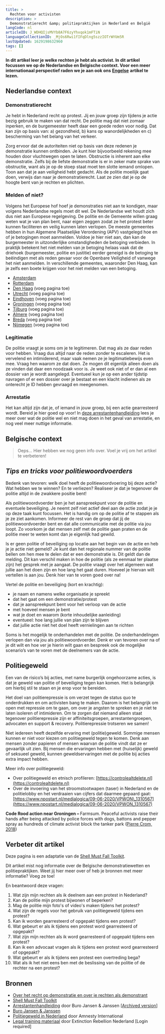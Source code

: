 ```yaml
---
title: >
  Rechten voor activisten
description: >
  Demonstratierecht &amp; politiepraktijken in Nederland en België
langCode: nl
articleID: J_WDHQIjsMVYb8A7F6zyYhxqok1mFTiN
languageCollectionID: _MjOs6Rwi1fIFqDlng5szzIOTrWYUm5R
lastUpdated: 1629198632960
tags: []
---
```


**In dit artikel leer je welke rechten je hebt als activist. In dit artikel focussen we op de Nederlandse en Belgische context. Voor een meer internationaal perspectief raden we je aan ook ons** [**Engelse**](/rights) **artikel te lezen.**

## Nederlandse context

### Demonstratierecht

Je hebt in Nederland recht op protest. Jij en jouw groep zijn tijdens je actie bezig gebruik te maken van dat recht. De politie mag dat niet zomaar inperken, en de burgemeester heeft daar een goede reden voor nodig. Dat kan zijn op basis van: a) gezondheid, b) kans op wanordelijkheden en c) bescherming van het belang van het verkeer.

Zorg ervoor dat de autoriteiten niet op basis van deze redenen je demonstratie kunnen ontbinden. Je kunt hier bijvoorbeeld rekening mee houden door vluchtwegen open te laten. Obstructie is inherent aan elke demonstratie. Zelfs bij de liefste demonstratie is er in zeker mate sprake van obstructie, want als je op de stoep staat moet ten slotte iemand omlopen. Toon aan dat je aan veiligheid hebt gedacht. Als de politie moeilijk gaat doen, verwijs dan naar je demonstratierecht. Laat ze zien dat je op de hoogte bent van je rechten en plichten.

### Melden of niet?

Volgens het Europese hof hoef je demonstraties niet aan te kondigen, maar volgens Nederlandse regels moet dit wel. De Nederlandse wet houdt zich dus niet aan Europese regelgeving. De politie en de Gemeente willen graag weten wat je van plan bent, naar eigen zeggen zodat ze het protest beter kunnen faciliteren en veilig kunnen laten verlopen. De meeste gemeentes hebben in hun Algemene Plaatselijke Verordening (APV) vastgelegd hoe en of je betogingen moet aanmelden. Voldoe je hier niet aan, dan kan de burgemeester in uitzonderlijke omstandigheden de betoging verbieden. In praktijk betekent het niet melden van je betoging helaas vaak dat de driehoek (burgemeester, politie en justitie) eerder geneigd is de betoging te beëindigen met als reden gevaar voor de Openbare Veiligheid of vanwege het niet aanmelden. In verschillende gemeentes, waaronder Den Haag, kan je zelfs een boete krijgen voor het niet melden van een betoging.

-   [Amsterdam](/rights/amsterdam)
-   [Rotterdam](/rights/rotterdam)
-   [Den Haag](/rights/den-haag) (voeg pagina toe)
-   [Utrecht](/rights/utrecht) (voeg pagina toe)
-   [Eindhoven](/rights/eindhoven) (voeg pagina toe)
-   [Groningen](/rights/groningen) (voeg pagina toe)
-   [Tilburg](/rights/tilburg) (voeg pagina toe)
-   [Almere](/rights/almere) (voeg pagina toe)
-   [Breda](/rights/breda) (voeg pagina toe)
-   [Nijmegen](/rights/nijmegen) (voeg pagina toe)

### Legitimatie

De politie vraagt je soms om je te legitimeren. Dat mag als ze daar reden voor hebben. Vraag dus altijd naar de reden zonder te escaleren. Het is vervelend en intimiderend, maar vaak nemen ze je legitimatiebewijs even mee. Vraag hen waarom ze dat doen. Ze mogen dit eigenlijk alleen doen als ze vinden dat daar een noodzaak voor is. Je weet ook niet of er dan al een dossier van je wordt aangelegd. Eventueel kun je op een ander tijdstip navragen of er een dossier over je bestaat en een klacht indienen als ze onterecht je ID hebben gevraagd en meegenomen.

### Arrestatie

Het kan altijd zijn dat je, of iemand in jouw groep, bij een actie gearresteerd wordt. Bereid je hier goed op voor! In [deze arrestantenhandleiding](https://burojansen.nl/pdf/arrestantenhandleiding.pdf) lees je meer over wat de politie wel en niet mag doen in het geval van arrestatie, en nog veel meer nuttige informatie.

## Belgische context

> Oeps… Hier hebben we nog geen info over. Voel je vrij om het artikel te verbeteren!

## _**Tips en tricks voor politiewoordvoerders**_

Bedenk van tevoren: welk doel heeft de politiewoordvoering bij deze actie? Wat hebben we te winnen? En te verliezen? Realiseer je dat je tegenover de politie altijd in de zwakkere positie bent!

Als politiewoordvoerder ben je het aanspreekpunt voor de politie en eventuele beveiliging. Je neemt zelf niet actief deel aan de actie zodat je je op deze taak kunt focussen. Het is handig om op de politie af te stappen als je ze ziet aankomen. Informeer de rest van de groep dat jij de politiewoordvoerder bent en dat alle communicatie met de politie via jou loopt. Zo voorkom je dat mensen zelf met de politie gaan praten en de politie meer te weten komt dan je eigenlijk had gewild.

Is er geen politie of beveiliging op locatie aan het begin van de actie en heb je je actie niet gemeld? Je kunt dan het regionale nummer van de politie bellen om hen mee te delen dat er een demonstratie is. Dit geldt dan de melding. Dit kan verschil maken in hoe de politie (als ze eenmaal ter plaatse zijn) het gesprek met je aangaat. De politie vraagt over het algemeen wat jullie aan het doen zijn en hoe lang het gaat duren. Hoeveel je hiervan wilt vertellen is aan jou. Denk hier van te voren goed over na!

Vertel de politie en beveiliging (kort en krachtig):

-   je naam en namens welke organisatie je spreekt
-   dat het gaat om een demonstratie/protest
-   dat je aanspreekpunt bent voor het verloop van de actie
-   met hoeveel mensen je bent
-   wat je doet en waarom (korte inhoudelijke aanleiding)
-   eventueel: hoe lang jullie van plan zijn te blijven
-   dat jullie actie niet het doel heeft vernielingen aan te richten

Soms is het mogelijk te onderhandelen met de politie. De onderhandelingen verlopen dan via jou als politiewoordvoerder. Denk er van tevoren over na of je dit wilt en hoe ver je hierin wilt gaan en bespreek ook de mogelijke scenario’s van te voren met de deelnemers van de actie.

## Politiegeweld

Een van de risico’s bij acties, met name burgerlijk ongehoorzame acties, is dat je geweld van politie of beveiliging tegen kan komen. Het is belangrijk om hierbij stil te staan en je erop voor te bereiden.

Het doel van politierepressie is om verzet tegen de status quo te onderdrukken en om activisten bang te maken. Daarom is het belangrijk om open met repressie om te gaan, om over je angsten te spreken en je niet te laten isoleren of intimideren. Om te zorgen dat niemand alleen staat tegenover politierepressie zijn er affiniteitsgroepen, arrestantengroepen, advocaten en support & recovery. Politierepressie trotseren we samen!

Niet iedereen heeft dezelfde ervaring met (politie)geweld. Sommige mensen kunnen er niet voor kiezen om politiegeweld tegen te komen. Denk aan mensen zonder papieren of mensen waarvan de politie vindt dat ze er gevaarlijk uit zien. Bij mensen die ervaringen hebben met (huiselijk) geweld of seksueel geweld, kunnen geweldservaringen met de politie bij acties extra impact hebben.

Meer info over politiegeweld:

-   Over politiegeweld en etnisch profileren: [https://controlealtdelete.nl](https://controlealtdelete.nl)
-   Over de invoering van het stroomstootwapen (taser) in Nederland en de politielobby en het verdraaien van cijfers dat daarmee gepaard gaat: [https://www.npostart.nl/medialogica/09-06-2020/VPWON\_1310567](https://www.npostart.nl/medialogica/09-06-2020/VPWON_1310567)

<div><figcaption><strong>Code Rood action near Groningen – </strong>Farmsum. Peaceful activists raise their hands after being attacked by police forces with dogs, battons and pepper spray as hundreds of climate activist block the tanker park (<a href="https://www.flickr.com/photos/350org/44467349931/in/photolist-LZqKF2-2aKqMV6-MGe8nr-2aKqLPt-28G12nj-PjdMfj-2a4vVwn-MGe9eM-rhiD5z-sdXKCd-dsH18o-se4pxR-apQC8J-79XeNv-se7jDa-se4pG8-se7jAz-rWw1uw-7a4CAY-M8Xf6F-79Xezt-8Jb5is-7a2627-79ZMLP-79XeBV-rWxb3j-7aZBM5-79XeJM-rWxaDU-7cnM9C-rh79uS-rWw1Km-8J7HdD-EEjU1e-rWxaFC-7a4Cu5-79ZMPg-7a4CXy-7a4Cnq-79ZMtP-79ZN4n-7a4D1w-7a4Cwo-79ZN3c-se4pB8-79ZMRB-79ZMf4-8JpQx6-Td8moA-sm8Ye5/">Pierre Crom, 2018</a>)</figcaption></div>

## Verbeter dit artikel

Deze pagina is een adaptatie van de [Shell Must Fall Toolkit](https://code-rood.org/wp-content/uploads/2021/04/Deel-2-praktisch_FINAL-2.pdf).

Dit artikel mist nog informatie over de Belgische demonstratiewetten en politiepraktijken. Weet jij hier meer over of heb je bronnen met meer informatie? Voeg ze toe!

En beantwoord deze vragen:

1.  Wat zijn mijn rechten als ik deelnem aan een protest in Nederland?
2.  Kan de politie mijn protest bijwonen of beperken?
3.  Mag de politie mijn foto's of video's maken tijdens het protest?
4.  Wat zijn de regels voor het gebruik van politiegeweld tijdens een protest?
5.  Kan ik worden gearresteerd of opgepakt tijdens een protest?
6.  Wat gebeurt er als ik tijdens een protest word gearresteerd of opgepakt?
7.  Wat zijn mijn rechten als ik word gearresteerd of opgepakt tijdens een protest?
8.  Kan ik een advocaat vragen als ik tijdens een protest word gearresteerd of opgepakt?
9.  Wat gebeurt er als ik tijdens een protest een overtreding bega?
10.  Wat als ik het niet eens ben met de beslissing van de politie of de rechter na een protest?

## Bronnen

-   [Over het recht op demonstratie en over je rechten als demonstrant](https://www.stroomversnellers.org/over-demonstreren-over-het-recht-op-demonstratie-verdedigen-en-over-je-rechten-als-demonstrant/)
-   [Shell Must Fall Toolkit](https://code-rood.org/wp-content/uploads/2021/04/Deel-2-praktisch_FINAL-2.pdf)
-   [Arrestantenhandleiding](https://burojansen.nl/pdf/arrestantenhandleiding.pdf) door Buro Jansen & Janssen \[[Archived version](https://web.archive.org/web/*/https://burojansen.nl/pdf/arrestantenhandleiding.pdf)\]
-   [Buro Jansen & Janssen](https://www.burojansen.nl)
-   [Politiegeweld in Nederland](https://www.amnesty.nl/politiegeweld-in-nederland) door Amnesty International
-   [Legal training materiaal](https://cloud.extinctionrebellion.nl/index.php/f/1456036) door Extinction Rebellion Nederland \[Login required\]